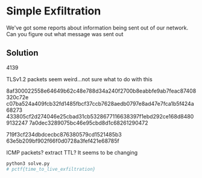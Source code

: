 # Simple Exfiltration

We've got some reports about information being sent out of our network. 
Can you figure out what message was sent out

## Solution

4139

TLSv1.2 packets seem weird...not sure what to do with this

8af300022558e64649b62c48e788d34a240f2700b8eabbfe9ab7feac87408320c72e
c07ba524a409fcb32fd1485fbcf37ccb7628aedb0797e8ad47e7fca1b5f424a68273
433805cf2d274046e25cbad31cb5328677116638397f1ebd292ce168d84809132247
7a0dec3289075bc46e95cbd8d1c68261290472

719f3cf234dbdcecbc876380579cd1521485b3
63e5b209bf902f66f0d0728a3fef421e68785f

ICMP packets?
extract TTL? It seems to be changing

```sh
python3 solve.py
# pctf{time_to_live_exfiltration}
```
